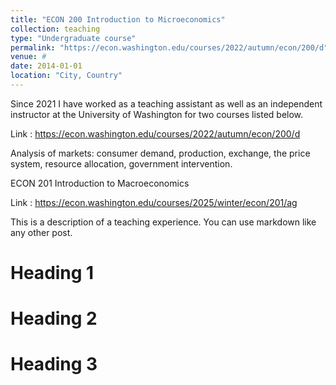 ```yaml
---
title: "ECON 200 Introduction to Microeconomics" 
collection: teaching
type: "Undergraduate course"
permalink: "https://econ.washington.edu/courses/2022/autumn/econ/200/d"
venue: #
date: 2014-01-01
location: "City, Country"
---
```

Since 2021 I have worked as a teaching assistant as well as an independent instructor at the University of Washington for two courses listed below. 


Link : https://econ.washington.edu/courses/2022/autumn/econ/200/d


Analysis of markets: consumer demand, production, exchange, the price system, resource allocation, government intervention.

ECON 201 Introduction to Macroeconomics

Link : https://econ.washington.edu/courses/2025/winter/econ/201/ag


This is a description of a teaching experience. You can use markdown like any other post.

Heading 1
======

Heading 2
======

Heading 3
======
